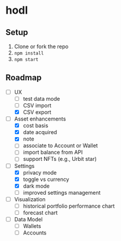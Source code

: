 # hodl

## Setup

1. Clone or fork the repo
1. `npm install`
1. `npm start`

## Roadmap

- [ ] UX
  - [ ] test data mode
  - [ ] CSV import
  - [x] CSV export
- [ ] Asset enhancements
  - [x] cost basis
  - [x] date acquired
  - [x] note
  - [ ] associate to Account or Wallet
  - [ ] import balance from API
  - [ ] support NFTs (e.g., Urbit star)
- [ ] Settings
  - [x] privacy mode
  - [x] toggle vs currency
  - [x] dark mode
  - [ ] improved settings management
- [ ] Visualization
  - [ ] historical portfolio performance chart
  - [ ] forecast chart
- [ ] Data Model
  - [ ] Wallets
  - [ ] Accounts